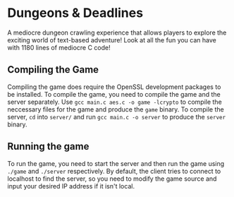 # Dungeons & Deadlines

A mediocre dungeon crawling experience that allows players to explore the exciting world of text-based adventure! Look at all the fun you can have with 1180 lines of mediocre C code!

## Compiling the Game
Compiling the game does require the OpenSSL development packages to be installed. To compile the game, you need to compile the game and the server separately. Use `gcc main.c aes.c -o game -lcrypto` to compile the neccessary files for the game and produce the `game` binary.  To compile the server, `cd` into `server/` and run `gcc main.c -o server` to produce the `server` binary.

## Running the game
To run the game, you need to start the server and then run the game using `./game` and `./server` respectively. By default, the client tries to connect to localhost to find the server, so you need to modify the game source and input your desired IP address if it isn't local.

